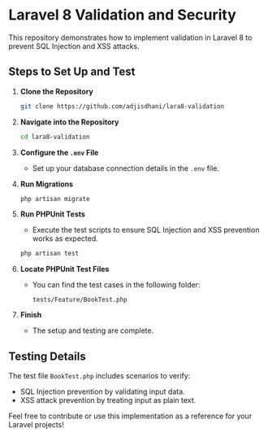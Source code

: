 # Laravel 8 Validation and Security

This repository demonstrates how to implement validation in Laravel 8 to prevent SQL Injection and XSS attacks.

## Steps to Set Up and Test

1. **Clone the Repository**
   ```bash
   git clone https://github.com/adjisdhani/lara8-validation
   ```

2. **Navigate into the Repository**
   ```bash
   cd lara8-validation
   ```

3. **Configure the `.env` File**
   - Set up your database connection details in the `.env` file.

4. **Run Migrations**
   ```bash
   php artisan migrate
   ```

5. **Run PHPUnit Tests**
   - Execute the test scripts to ensure SQL Injection and XSS prevention works as expected.
   ```bash
   php artisan test
   ```

6. **Locate PHPUnit Test Files**
   - You can find the test cases in the following folder:
     ```
     tests/Feature/BookTest.php
     ```

7. **Finish**
   - The setup and testing are complete.

## Testing Details

The test file `BookTest.php` includes scenarios to verify:
- SQL Injection prevention by validating input data.
- XSS attack prevention by treating input as plain text.

Feel free to contribute or use this implementation as a reference for your Laravel projects!
